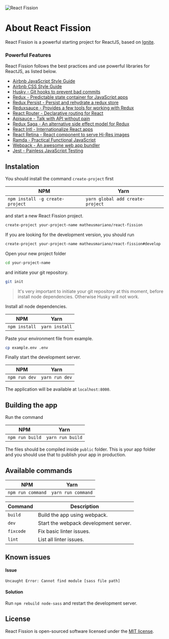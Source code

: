 ![React Fission](http://i.imgur.com/9chIyMg.png)

# About React Fission
React Fission is a powerful starting project for ReactJS, based on [Ignite](https://github.com/infinitered/ignite).

### Powerful Features

React Fission follows the best practices and use powerful libraries for ReactJS, as listed below.
- [Airbnb JavaScript Style Guide](https://github.com/airbnb/javascript)
- [Airbnb CSS Style Guide](https://github.com/airbnb/css)
- [Husky - Git hooks to prevent bad commits](https://github.com/typicode/husky)
- [Redux - Predictable state container for JavaScript apps](https://github.com/reactjs/redux)
- [Redux Persist - Persist and rehydrate a redux store](https://github.com/rt2zz/redux-persist)
- [Reduxsauce - Provides a few tools for working with Redux](https://github.com/skellock/reduxsauce)
- [React Router - Declarative routing for React](https://github.com/ReactTraining/react-router)
- [Apisauce - Talk with API without pain](https://github.com/skellock/apisauce)
- [Redux Saga - An alternative side effect model for Redux](https://github.com/redux-saga/redux-saga/)
- [React Intl - Internationalize React apps](https://github.com/yahoo/react-intl)
- [React Retina - React component to serve Hi-Res images](https://github.com/KyleAMathews/react-retina-image)
- [Ramda - Practical Functional JavaScript](https://github.com/ramda/ramda/)
- [Webpack - An awesome web app bundler](https://github.com/webpack/webpack)
- [Jest - Painless JavaScript Testing](https://github.com/facebook/jest/)

## Instalation

You should install the command `create-project` first

 NPM | Yarn
-----|------
`npm install -g create-project` | `yarn global add create-project`

and start a new React Fission project.

``` sh
create-project your-project-name matheusmariano/react-fission
```

If you are looking for the development version, you should run

``` sh
create-project your-project-name matheusmariano/react-fission#develop
```

Open your new project folder

``` sh
cd your-project-name
```

and initiate your git repository.

``` sh
git init
```

> It's very important to initiate your git repository at this moment, before install node dependencies.
Otherwise Husky will not work.

Install all node dependencies.

NPM | Yarn
----|-----
`npm install` | `yarn install`

Paste your environment file from example.

``` sh
cp example.env .env
```

Finally start the development server.

NPM | Yarn
----|-----
`npm run dev` | `yarn run dev`

The application will be available at `localhost:8000`.

## Building the app

Run the command

NPM | Yarn
----|-----
`npm run build` | `yarn run build`

The files should be compiled inside `public` folder. This is your app folder and you should use that
to publish your app in production.

## Available commands

NPM | Yarn
----|-----
`npm run command` | `yarn run command`

Command | Description
--------|------------
`build` | Build the app using webpack.
`dev` | Start the webpack development server.
`fixcode` | Fix basic linter issues.
`lint` | List all linter issues.

## Known issues

#### Issue
`Uncaught Error: Cannot find module [sass file path]`
#### Solution
Run `npm rebuild node-sass` and restart the development server.

## License

React Fission is open-sourced software licensed under the [MIT license](http://opensource.org/licenses/MIT).
